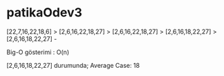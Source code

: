 # patikaOdev3

[22,7,16,22,18,6]  >
[2,6,16,22,18,27]  >
[2,6,16,22,18,27]  >
[2,6,16,18,22,27]  >
[2,6,16,18,22,27]  -

Big-O gösterimi : O(n)

[2,6,16,18,22,27] durumunda;
Average Case: 18
